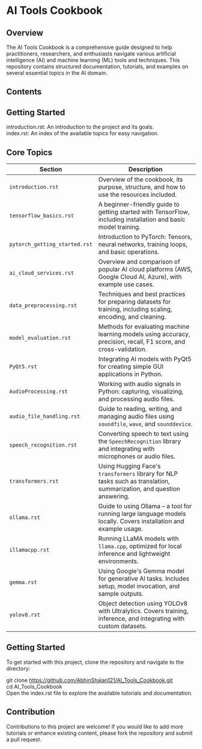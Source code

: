 AI Tools Cookbook
=================
Overview
--------
The AI Tools Cookbook is a comprehensive guide designed to help practitioners, researchers, and enthusiasts navigate various artificial intelligence (AI) and machine learning (ML) tools and techniques. This repository contains structured documentation, tutorials, and examples on several essential topics in the AI domain.

Contents
--------
  Getting Started
  ---------------
  introduction.rst: An introduction to the project and its goals.  
  index.rst: An index of the available topics for easy navigation.  

  Core Topics
  -----------
| Section                       | Description                                                                                                           |
| ----------------------------- | --------------------------------------------------------------------------------------------------------------------- |
| `introduction.rst`            | Overview of the cookbook, its purpose, structure, and how to use the resources included.                              |
| `tensorflow_basics.rst`       | A beginner-friendly guide to getting started with TensorFlow, including installation and basic model training.        |
| `pytorch_getting_started.rst` | Introduction to PyTorch: Tensors, neural networks, training loops, and basic operations.                              |
| `ai_cloud_services.rst`       | Overview and comparison of popular AI cloud platforms (AWS, Google Cloud AI, Azure), with example use cases.          |
| `data_preprocessing.rst`      | Techniques and best practices for preparing datasets for training, including scaling, encoding, and cleaning.         |
| `model_evaluation.rst`        | Methods for evaluating machine learning models using accuracy, precision, recall, F1 score, and cross-validation.     |
| `PyQt5.rst`                   | Integrating AI models with PyQt5 for creating simple GUI applications in Python.                                      |
| `AudioProcessing.rst`         | Working with audio signals in Python: capturing, visualizing, and processing audio files.                             |
| `audio_file_handling.rst`     | Guide to reading, writing, and managing audio files using `soundfile`, `wave`, and `sounddevice`.                     |
| `speech_recognition.rst`      | Converting speech to text using the `SpeechRecognition` library and integrating with microphones or audio files.      |
| `transformers.rst`            | Using Hugging Face's `transformers` library for NLP tasks such as translation, summarization, and question answering. |
| `ollama.rst`                  | Guide to using Ollama – a tool for running large language models locally. Covers installation and example usage.      |
| `illamacpp.rst`               | Running LLaMA models with `llama.cpp`, optimized for local inference and lightweight environments.                    |
| `gemma.rst`                   | Using Google's Gemma model for generative AI tasks. Includes setup, model invocation, and sample outputs.             |
| `yolov8.rst`                  | Object detection using YOLOv8 with Ultralytics. Covers training, inference, and integrating with custom datasets.     |

Getting Started
---------------
To get started with this project, clone the repository and navigate to the directory:

git clone https://github.com/AbhinShajan121/AI_Tools_Cookbook.git  
cd AI_Tools_Cookbook  
Open the index.rst file to explore the available tutorials and documentation.  

Contribution
------------
Contributions to this project are welcome! If you would like to add more tutorials or enhance existing content, please fork the repository and submit a pull request.
